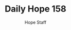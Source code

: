 ---
image: /assets/img/daily-hope-default-artwork.png
title: Daily Hope 158
number: 158
categories:
  - Daily Hope
author: Hope Staff
notes: Daily Hope 158
embed: >-
  <iframe src="https://open.spotify.com/embed/episode/1uClZKqJjjkIDOnysMscmU?utm_source=generator" width="400px" height="102px" frameborder=“0" scrolling=“no”></iframe>
---